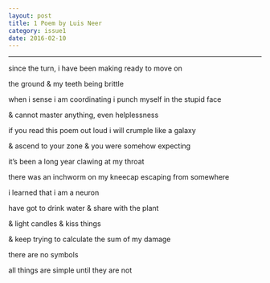```yaml
---
layout: post
title: 1 Poem by Luis Neer
category: issue1
date: 2016-02-10
---
```


___

since the turn, i have been making ready to move on

the ground & my teeth being brittle

when i sense i am coordinating i punch myself in the stupid face

& cannot master anything, even helplessness

if you read this poem out loud i will crumple like a galaxy

& ascend to your zone & you were somehow expecting

it’s been a long year clawing at my throat

there was an inchworm on my kneecap escaping from somewhere

i learned that i am a neuron

have got to drink water & share with the plant

& light candles & kiss things

& keep trying to calculate the sum of my damage

there are no symbols

all things are simple until they are not